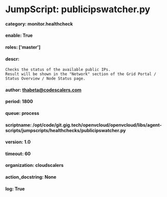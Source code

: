 
# JumpScript: publicipswatcher.py
        
#### category: monitor.healthcheck
#### enable: True
#### roles: ['master']
#### descr: 
```
Checks the status of the available public IPs.
Result will be shown in the "Network" section of the Grid Portal / Status Overview / Node Status page.

```
#### author: thabeta@codescalers.com
#### period: 1800
#### queue: process
#### scriptname: /opt/code/git.gig.tech/openvcloud/openvcloud/libs/agent-scripts/jumpscripts/healthchecks/publicipswatcher.py
#### version: 1.0
#### timeout: 60
#### organization: cloudscalers
#### action_docstring: None
#### log: True